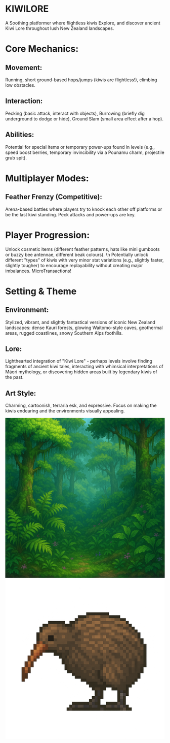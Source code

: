 # KIWILORE
A Soothing platformer where flightless kiwis Explore, and discover ancient Kiwi Lore throughout lush New Zealand landscapes.

# Core Mechanics:
## Movement:
Running, short ground-based hops/jumps (kiwis are flightless!), climbing low obstacles.
## Interaction: 
Pecking (basic attack, interact with objects), Burrowing (briefly dig underground to dodge or hide), Ground Slam (small area effect after a hop).
## Abilities: 
Potential for special items or temporary power-ups found in levels (e.g., speed boost berries, temporary invincibility via a Pounamu charm, projectile grub spit).
# Multiplayer Modes:
## Feather Frenzy (Competitive): 
Arena-based battles where players try to knock each other off platforms or be the last kiwi standing. Peck attacks and power-ups are key.
# Player Progression:
Unlock cosmetic items (different feather patterns, hats like mini gumboots or buzzy bee antennae, different beak colours). \n
Potentially unlock different "types" of kiwis with very minor stat variations (e.g., slightly faster, slightly tougher) to encourage replayability without creating major imbalances. MicroTransactions!
# Setting & Theme
## Environment: 
Stylized, vibrant, and slightly fantastical versions of iconic New Zealand landscapes: dense Kauri forests, glowing Waitomo-style caves, geothermal areas, rugged coastlines, snowy Southern Alps foothills.
## Lore: 
Lighthearted integration of "Kiwi Lore" - perhaps levels involve finding fragments of ancient kiwi tales, interacting with whimsical interpretations of Māori mythology, or discovering hidden areas built by legendary kiwis of the past.
## Art Style: 
Charming, cartoonish, terraria esk, and expressive. Focus on making the kiwis endearing and the environments visually appealing.

![alt text](https://github.com/21011821/KIWILORE/blob/main/background.png "BG")
![alt text](https://github.com/21011821/KIWILORE/blob/main/sprite%201.png "SPRITE")
